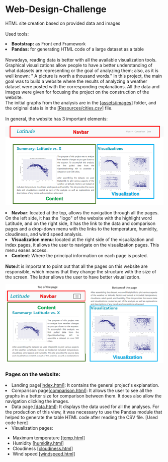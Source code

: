 # Web-Design-Challenge
HTML site creation based on provided data and images
<br></br>
Used tools:
<li><strong>Bootstrap:</strong> as Front end Framework </li>
<li><strong>Pandas:</strong> for generating HTML code of a large dataset as a table </li>
<br>
Nowadays, reading data is better with all the available visualization tools. Graphical visualizations allow people to have a better understanding of what datasets are representing or the goal of analyzing them; also, as it is well known: " A picture is worth a thousand words."
In this project, the main goal was to build a website where the results of analyzing a weather dataset were posted with the corresponding explanations. All the data and images were given for focusing the project on the construction of the website. <br>
The initial graphs from the analysis are in the <a href="https://github.com/mariasierralizarazo/Web-Design-Challenge/tree/master/WebVisualizations/assets/images">[assets/images]</a> folder, and the original data is in the <a href="https://github.com/mariasierralizarazo/Web-Design-Challenge/blob/master/WebVisualizations/Resources/cities.csv">[Resources/cities.csv]</a> file.   
<br></br>
In general, the website has 3 important elements:
<p align="center">
  <img width="560" height="250" src="https://github.com/mariasierralizarazo/Web-Design-Challenge/blob/master/WebVisualizations/assets/images/figures/page_explanation.png?raw=true">
</p>
<li><strong> Navbar</strong>: located at the top, allows the navigation through all the pages. On the left side, it has the "logo" of the website with the highlight word Latitude, and on the right side, it has the link to the data and comparison pages and a drop-down menu with the links to the temperature, humidity, cloudiness, and wind speed analysis.</li>
<li><strong>Visualization menu</strong>: located at the right side of the visualization and index pages, it allows the user to navigate on the visualization pages. This menu eases access. </li>
<li><strong>Content</strong>: Where the principal information on each page is posted.</li> 
<br>
<strong>Note:</strong>It is important to point out that all the pages on this website are responsible, which means that they change the structure with the size of the screen. The latter allows the user to have better visualization. 
<p align="center">
  <img width="560" height="250" src="https://github.com/mariasierralizarazo/Web-Design-Challenge/blob/master/WebVisualizations/assets/images/figures/responsive_small.png?raw=true">
</p>
<h3> Pages on the website: </h3>
<li> Landing page<a href="https://github.com/mariasierralizarazo/Web-Design-Challenge/blob/master/WebVisualizations/index.html">[index.html]</a>: It contains the general project's explanation.</li>
<li> Comparison page<a href="https://github.com/mariasierralizarazo/Web-Design-Challenge/blob/master/WebVisualizations/comparison.html">[comparison.html]</a>: It allows the user to see all the graphs in a better size for comparison between them. It does also allow the navigation clicking the images. </li>
<li> Data page<a href="https://github.com/mariasierralizarazo/Web-Design-Challenge/blob/master/WebVisualizations/comparison.html"> [data.html]</a>: It displays the data used for all the analyses. For the production of this view, it was necessary to use the Pandas module that helped to generate the table HTML code after reading the CSV file. [Used code here] </li>
<li>  Visualization pages: </li>
<ul>
  <li>  Maximum temperature <a href="https://github.com/mariasierralizarazo/Web-Design-Challenge/blob/master/WebVisualizations/temp.html">[temp.html]</a></li>
  <li>  Humidity <a href="https://github.com/mariasierralizarazo/Web-Design-Challenge/blob/master/WebVisualizations/humidity.html">[humidity.html]</a></li>
  <li>  Cloudiness <a href="https://github.com/mariasierralizarazo/Web-Design-Challenge/blob/master/WebVisualizations/cloudiness.html">[cloudiness.html]</a></li>
  <li>  Wind speed <a href="https://github.com/mariasierralizarazo/Web-Design-Challenge/blob/master/WebVisualizations/windspeed.html">[windspeed.html]</a></li>
</ul>

